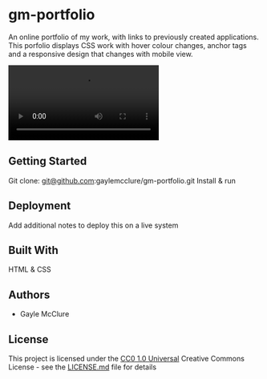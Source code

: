 # gm-portfolio

An online portfolio of my work, with links to previously created applications. 
This porfolio displays CSS work with hover colour changes, anchor tags and a responsive design that changes with mobile view. 
  
<video controls src="Assets/recording1.mp4" title="Title"></video>

## Getting Started

Git clone: git@github.com:gaylemcclure/gm-portfolio.git
Install & run


## Deployment

Add additional notes to deploy this on a live system

## Built With
HTML & CSS


## Authors

 - Gayle McClure

## License

This project is licensed under the [CC0 1.0 Universal](LICENSE.md)
Creative Commons License - see the [LICENSE.md](LICENSE.md) file for
details

